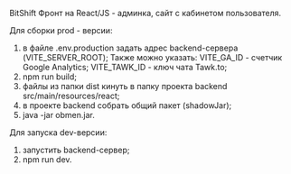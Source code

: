 BitShift
Фронт на React/JS - админка, сайт с кабинетом пользователя.

Для сборки prod - версии:
1) в файле .env.production задать адрес backend-сервера (VITE_SERVER_ROOT);
Также можно указать:
VITE_GA_ID - счетчик Google Analytics;
VITE_TAWK_ID - ключ чата Tawk.to;
2) npm run build;
3) файлы из папки dist кинуть в папку проекта backend src/main/resources/react;
4) в проекте backend собрать общий пакет (shadowJar);
5) java -jar obmen.jar.

Для запуска dev-версии:
1) запустить backend-сервер;
2) npm run dev.